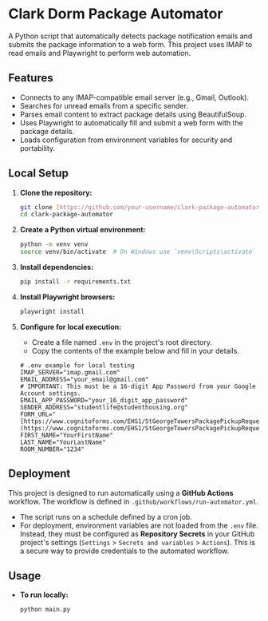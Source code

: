 # Clark Dorm Package Automator

A Python script that automatically detects package notification emails and submits the package information to a web form. This project uses IMAP to read emails and Playwright to perform web automation.

## Features

- Connects to any IMAP-compatible email server (e.g., Gmail, Outlook).
- Searches for unread emails from a specific sender.
- Parses email content to extract package details using BeautifulSoup.
- Uses Playwright to automatically fill and submit a web form with the package details.
- Loads configuration from environment variables for security and portability.

## Local Setup

1.  **Clone the repository:**
    ```bash
    git clone [https://github.com/your-username/clark-package-automator.git](https://github.com/your-username/clark-package-automator.git)
    cd clark-package-automator
    ```
2.  **Create a Python virtual environment:**
    ```bash
    python -m venv venv
    source venv/bin/activate  # On Windows use `venv\Scripts\activate`
    ```
3.  **Install dependencies:**
    ```bash
    pip install -r requirements.txt
    ```
4.  **Install Playwright browsers:**
    ```bash
    playwright install
    ```
5.  **Configure for local execution:**

    - Create a file named `.env` in the project's root directory.
    - Copy the contents of the example below and fill in your details.

    ```
    # .env example for local testing
    IMAP_SERVER="imap.gmail.com"
    EMAIL_ADDRESS="your_email@gmail.com"
    # IMPORTANT: This must be a 16-digit App Password from your Google Account settings.
    EMAIL_APP_PASSWORD="your_16_digit_app_password"
    SENDER_ADDRESS="studentlife@studenthousing.org"
    FORM_URL="[https://www.cognitoforms.com/EHS1/StGeorgeTowersPackagePickupRequest](https://www.cognitoforms.com/EHS1/StGeorgeTowersPackagePickupRequest)"
    FIRST_NAME="YourFirstName"
    LAST_NAME="YourLastName"
    ROOM_NUMBER="1234"
    ```

## Deployment

This project is designed to run automatically using a **GitHub Actions** workflow. The workflow is defined in `.github/workflows/run-automator.yml`.

- The script runs on a schedule defined by a cron job.
- For deployment, environment variables are not loaded from the `.env` file. Instead, they must be configured as **Repository Secrets** in your GitHub project's settings (`Settings` > `Secrets and variables` > `Actions`). This is a secure way to provide credentials to the automated workflow.

## Usage

- **To run locally:**
  ```bash
  python main.py
  ```
